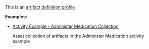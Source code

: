 This is an [artifact definition profile](profiles.html#artifact-profiles)

**Examples:**

*  [Activity Example - Administer Medication Collection](Library-activity-example-administermedication-library.html)

    Asset collection of artifacts in the Administer Medication activity example